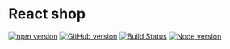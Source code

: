 # React shop

[![npm version](https://badge.fury.io/js/react-movies.svg)](https://badge.fury.io/js/react-movies) [![GitHub version](https://badge.fury.io/gh/aneurysmjs%2Freact-movies.svg)](https://badge.fury.io/gh/aneurysmjs%2Freact-movies) [![Build Status](https://travis-ci.org/aneurysmjs/react-movies.png?branch=master)](https://travis-ci.org/aneurysmjs/react-movies) [![Node version](https://img.shields.io/node/v/react-movies.svg?style=flat)](http://nodejs.org/download/)

